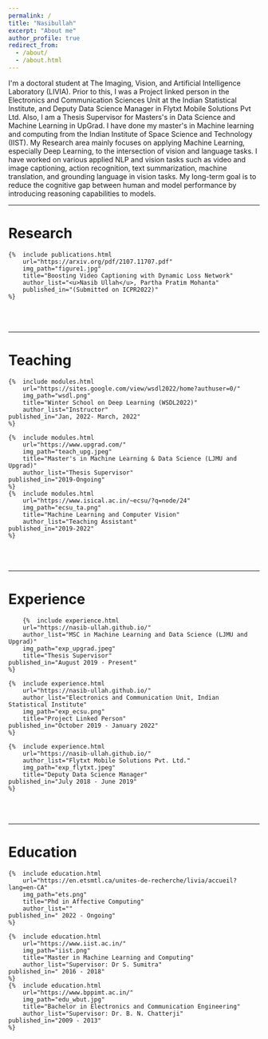 ```yaml
---
permalink: /
title: "Nasibullah"
excerpt: "About me"
author_profile: true
redirect_from: 
  - /about/
  - /about.html
---
```

I'm a doctoral student at The Imaging, Vision, and Artificial Intelligence Laboratory (LIVIA). Prior to this, I was a Project linked person in the Electronics and Communication Sciences Unit at the Indian Statistical Institute, and Deputy Data Science Manager in Flytxt Mobile Solutions Pvt Ltd. Also, I am a Thesis Supervisor for Masters's in Data Science and Machine Learning in UpGrad. I have done my master's in Machine learning and computing from the Indian Institute of Space Science and Technology (IIST). My Research area mainly focuses on applying Machine Learning, especially Deep Learning, to the intersection of vision and language tasks. I have worked on various applied NLP and vision tasks such as video and image captioning, action recognition, text summarization, machine translation, and grounding language in vision tasks. My long-term goal is to reduce the cognitive gap between human and model performance by introducing reasoning capabilities to models.


---

Research
======
<table style="border: none">  

	{%  include publications.html
        url="https://arxiv.org/pdf/2107.11707.pdf"
		img_path="figure1.jpg"
		title="Boosting Video Captioning with Dynamic Loss Network"
		author_list="<u>Nasib Ullah</u>, Partha Pratim Mohanta"
		published_in="(Submitted on ICPR2022)"
	%}
</table><br>

---

Teaching
======
<table style="border: none">  
	
	{%  include modules.html
		url="https://sites.google.com/view/wsdl2022/home?authuser=0/"
		img_path="wsdl.png"
		title="Winter School on Deep Learning (WSDL2022)"
		author_list="Instructor"
    published_in="Jan, 2022- March, 2022"
	%}
	
	{%  include modules.html
		url="https://www.upgrad.com/"
		img_path="teach_upg.jpeg"
		title="Master's in Machine Learning & Data Science (LJMU and Upgrad)"
		author_list="Thesis Supervisor"
    published_in="2019-Ongoing"
	%}
	{%  include modules.html
		url="https://www.isical.ac.in/~ecsu/?q=node/24"
		img_path="ecsu_ta.png"
		title="Machine Learning and Computer Vision"
		author_list="Teaching Assistant"
    published_in="2019-2022"
	%}

</table><br>

---

Experience
======
<table style="border: none">  
	
		{%  include experience.html
		url="https://nasib-ullah.github.io/"
        author_list="MSC in Machine Learning and Data Science (LJMU and Upgrad)"
		img_path="exp_upgrad.jpeg"
		title="Thesis Supervisor"
    published_in="August 2019 - Present"
	%}
	
	{%  include experience.html
		url="https://nasib-ullah.github.io/"
        author_list="Electronics and Communication Unit, Indian Statistical Institute"
		img_path="exp_ecsu.png"
		title="Project Linked Person"
    published_in="October 2019 - January 2022"
	%}

	{%  include experience.html
		url="https://nasib-ullah.github.io/"
        author_list="Flytxt Mobile Solutions Pvt. Ltd."
		img_path="exp_flytxt.jpeg"
		title="Deputy Data Science Manager"
    published_in="July 2018 - June 2019"
	%}
</table><br>

---

Education
======
<table style="border: none">  
	
	{%  include education.html
		url="https://en.etsmtl.ca/unites-de-recherche/livia/accueil?lang=en-CA"
		img_path="ets.png"
		title="Phd in Affective Computing"
		author_list=""
    published_in=" 2022 - Ongoing"
	%}
	
	{%  include education.html
		url="https://www.iist.ac.in/"
		img_path="iist.png"
		title="Master in Machine Learning and Computing"
		author_list="Supervisor: Dr S. Sumitra"
    published_in=" 2016 - 2018"
	%}
	{%  include education.html
		url="https://www.bppimt.ac.in/"
		img_path="edu_wbut.jpg"
		title="Bachelor in Electronics and Communication Engineering"
		author_list="Supervisor: Dr. B. N. Chatterji"
    published_in="2009 - 2013"
	%}

</table>

